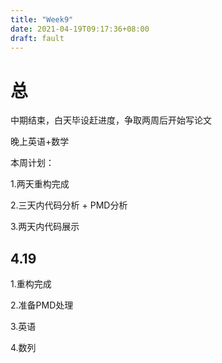 ```yaml
---
title: "Week9"
date: 2021-04-19T09:17:36+08:00
draft: fault
---
```


# 总

中期结束，白天毕设赶进度，争取两周后开始写论文

晚上英语+数学

本周计划：

1.两天重构完成

2.三天内代码分析 + PMD分析

3.两天内代码展示

## 4.19

1.重构完成

2.准备PMD处理

3.英语

4.数列
